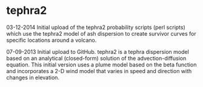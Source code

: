 tephra2
===================
03-12-2014
Initial upload of the tephra2 probability scripts (perl scripts) which use the tephra2 model of ash dispersion to create survivor curves for specific locations around a volcano.

07-09-2013
Initial upload to GitHub. tephra2 is a tephra dispersion model based on an analytical (closed-form) solution of the advection-diffusion equation. This initial version uses a plume model based on the beta function and incorporates a 2-D wind model that varies in speed and direction with changes in elevation. 
